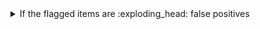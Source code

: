<!-- See https://github.com/check-spelling/check-spelling/wiki/Configuration-Examples%3A-advice --> <!-- markdownlint-disable MD033 MD041 -->
<details><summary>If the flagged items are :exploding_head: false positives</summary>

If items relate to a ...
* binary file (or some other file you wouldn't want to check at all).

  Please add a file path to the `excludes.txt` file matching the containing file.

  File paths are Perl 5 Regular Expressions - you can [test](
https://www.regexplanet.com/advanced/perl/) yours before committing to verify it will match your files.

  `^` refers to the file's path from the root of the repository, so `^README\.md$` would exclude README.md (on whichever branch you're using).

* well-formed pattern.

  If you can write a [pattern](https://github.com/check-spelling/check-spelling/wiki/Configuration-Examples:-patterns) that would match it,
  try adding it to the `patterns.txt` file.

  Patterns are Perl 5 Regular Expressions - you can [test](
https://www.regexplanet.com/advanced/perl/) yours before committing to verify it will match your lines.

  Note that patterns can't match multiline strings.

</details>
